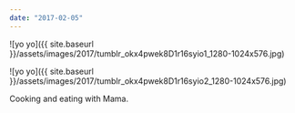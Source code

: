 ```yaml
---
date: "2017-02-05"
---
```


![yo yo]({{ site.baseurl }}/assets/images/2017/tumblr_okx4pwek8D1r16syio1_1280-1024x576.jpg)

![yo yo]({{ site.baseurl }}/assets/images/2017/tumblr_okx4pwek8D1r16syio2_1280-1024x576.jpg)

Cooking and eating with Mama.
